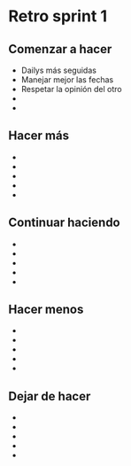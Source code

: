 # Retro sprint 1

## Comenzar a hacer

- Dailys más seguidas
- Manejar mejor las fechas
- Respetar la opinión del otro
- 
-

## Hacer más

-
-
-
-
-

## Continuar haciendo

-
-
-
-
-

## Hacer menos

-
-
-
-
-

## Dejar de hacer

-
-
-
-
-
